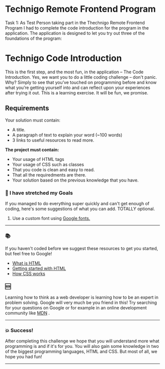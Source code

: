 # Technigo Remote Frontend Program

Task 1:
As Test Person taking part in the Thechnigo Remote Frontend Program I had to complete the code introduction for the program in the application. The application is designed to let you try out three of the foundations of the program: 

# Technigo Code Introduction

This is the first step, and the most fun, in the application – The Code Introduction. Yes, we want you to do a little coding challenge – don't panic. Why? Simply to see that you’ve touched on programming before and know what you’re getting yourself into and can reflect upon your experiences after trying it out. This is a learning exercise. It will be fun, we promise. 

## Requirements
Your solution must contain:
* A title.
* A paragraph of text to explain your word (~100 words)
* 3 links to useful resources to read more. 

**The project must contain:** 
* Your usage of HTML tags
* Your usage of CSS such as classes
* That you code is clean and easy to read. 
* That all the requiredments are there. 
* Your solution based on the previous knowledge that you have. 

### :runner: I have stretched my Goals

If you managed to do everything super quickly and can't get enough of coding, here's some suggestions of what you can add. TOTALLY optional.

1. Use a custom font using [Google fonts.](https://fonts.google.com/?utm_source=google&utm_medium=cpc&utm_campaign=1001467%20%7C%20Material.IO%20%7C%20Global%20%7C%20en%20%7C%20Hybrid%20%7C%20Text%20%7C%20BKWS&utm_term=%7Bkeyword%7D&gclid=EAIaIQobChMItcCyxeaG2AIVwbYYCh3OtgmsEAAYASAAEgJ6O_D_BwE)

---

### :books:

If you haven't coded before we suggest these resources to get you started, but feel free to Google!  

* [What is HTML](https://developer.mozilla.org/en-US/docs/Web/HTML)
* [Getting started with HTML](https://developer.mozilla.org/en-US/docs/Learn/HTML/Introduction_to_HTML/Getting_started)
* [How CSS works](https://developer.mozilla.org/en-US/docs/Learn/CSS/Introduction_to_CSS/How_CSS_works)

### :sos:
Learning how to think as a web developer is learning how to be an expert in problem solving. Google will very much be you friend in this! Try searching for your questions on Google or for example in an online development community like [MDN](https://developer.mozilla.org/en-US/) .

---

### :boom: Success!

After completing this challenge we hope that you will understand more what programming is and if it's for you. You will also gain some knowledge in two of the biggest programming languages, HTML and CSS. But most of all, we hope you had fun!

---


